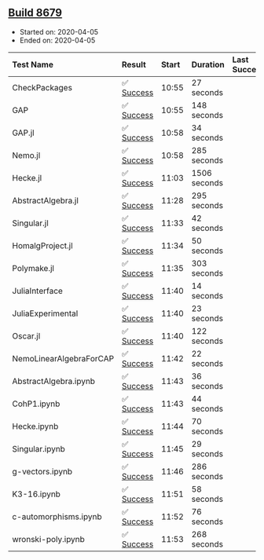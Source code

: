## [Build 8679](https://oscarci.mathematik.uni-kl.de/job/oscar/8679/)

* Started on: 2020-04-05
* Ended on: 2020-04-05

| Test Name    | Result | Start | Duration | Last Success | First Failure |
|:-------------|:-------|:------|:---------|:-------------|:--------------|
| CheckPackages | ✅ [Success](https://oscarci.mathematik.uni-kl.de/job/oscar/8679/artifact/logs/build-8679/CheckPackages.log) | 10:55 | 27 seconds |  |  |
| GAP | ✅ [Success](https://oscarci.mathematik.uni-kl.de/job/oscar/8679/artifact/logs/build-8679/GAP.log) | 10:55 | 148 seconds |  |  |
| GAP.jl | ✅ [Success](https://oscarci.mathematik.uni-kl.de/job/oscar/8679/artifact/logs/build-8679/GAP.jl.log) | 10:58 | 34 seconds |  |  |
| Nemo.jl | ✅ [Success](https://oscarci.mathematik.uni-kl.de/job/oscar/8679/artifact/logs/build-8679/Nemo.jl.log) | 10:58 | 285 seconds |  |  |
| Hecke.jl | ✅ [Success](https://oscarci.mathematik.uni-kl.de/job/oscar/8679/artifact/logs/build-8679/Hecke.jl.log) | 11:03 | 1506 seconds |  |  |
| AbstractAlgebra.jl | ✅ [Success](https://oscarci.mathematik.uni-kl.de/job/oscar/8679/artifact/logs/build-8679/AbstractAlgebra.jl.log) | 11:28 | 295 seconds |  |  |
| Singular.jl | ✅ [Success](https://oscarci.mathematik.uni-kl.de/job/oscar/8679/artifact/logs/build-8679/Singular.jl.log) | 11:33 | 42 seconds |  |  |
| HomalgProject.jl | ✅ [Success](https://oscarci.mathematik.uni-kl.de/job/oscar/8679/artifact/logs/build-8679/HomalgProject.jl.log) | 11:34 | 50 seconds |  |  |
| Polymake.jl | ✅ [Success](https://oscarci.mathematik.uni-kl.de/job/oscar/8679/artifact/logs/build-8679/Polymake.jl.log) | 11:35 | 303 seconds |  |  |
| JuliaInterface | ✅ [Success](https://oscarci.mathematik.uni-kl.de/job/oscar/8679/artifact/logs/build-8679/JuliaInterface.log) | 11:40 | 14 seconds |  |  |
| JuliaExperimental | ✅ [Success](https://oscarci.mathematik.uni-kl.de/job/oscar/8679/artifact/logs/build-8679/JuliaExperimental.log) | 11:40 | 23 seconds |  |  |
| Oscar.jl | ✅ [Success](https://oscarci.mathematik.uni-kl.de/job/oscar/8679/artifact/logs/build-8679/Oscar.jl.log) | 11:40 | 122 seconds |  |  |
| NemoLinearAlgebraForCAP | ✅ [Success](https://oscarci.mathematik.uni-kl.de/job/oscar/8679/artifact/logs/build-8679/NemoLinearAlgebraForCAP.log) | 11:42 | 22 seconds |  |  |
| AbstractAlgebra.ipynb | ✅ [Success](https://oscarci.mathematik.uni-kl.de/job/oscar/8679/artifact/logs/build-8679/AbstractAlgebra.ipynb.log) | 11:43 | 36 seconds |  |  |
| CohP1.ipynb | ✅ [Success](https://oscarci.mathematik.uni-kl.de/job/oscar/8679/artifact/logs/build-8679/CohP1.ipynb.log) | 11:43 | 44 seconds |  |  |
| Hecke.ipynb | ✅ [Success](https://oscarci.mathematik.uni-kl.de/job/oscar/8679/artifact/logs/build-8679/Hecke.ipynb.log) | 11:44 | 70 seconds |  |  |
| Singular.ipynb | ✅ [Success](https://oscarci.mathematik.uni-kl.de/job/oscar/8679/artifact/logs/build-8679/Singular.ipynb.log) | 11:45 | 29 seconds |  |  |
| g-vectors.ipynb | ✅ [Success](https://oscarci.mathematik.uni-kl.de/job/oscar/8679/artifact/logs/build-8679/g-vectors.ipynb.log) | 11:46 | 286 seconds |  |  |
| K3-16.ipynb | ✅ [Success](https://oscarci.mathematik.uni-kl.de/job/oscar/8679/artifact/logs/build-8679/K3-16.ipynb.log) | 11:51 | 58 seconds |  |  |
| c-automorphisms.ipynb | ✅ [Success](https://oscarci.mathematik.uni-kl.de/job/oscar/8679/artifact/logs/build-8679/c-automorphisms.ipynb.log) | 11:52 | 76 seconds |  |  |
| wronski-poly.ipynb | ✅ [Success](https://oscarci.mathematik.uni-kl.de/job/oscar/8679/artifact/logs/build-8679/wronski-poly.ipynb.log) | 11:53 | 268 seconds |  |  |
